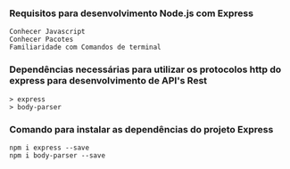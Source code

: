 ### Requisitos para desenvolvimento Node.js com Express

```
Conhecer Javascript
Conhecer Pacotes
Familiaridade com Comandos de terminal
```

### Dependências necessárias para utilizar os protocolos http do express para desenvolvimento de API's Rest
```
> express 
> body-parser
```
### Comando para instalar as dependências do projeto Express
```
npm i express --save
npm i body-parser --save
```